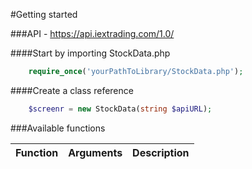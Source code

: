 #Getting started

###API - https://api.iextrading.com/1.0/

####Start by importing StockData.php

```PHP
    require_once('yourPathToLibrary/StockData.php');
```


####Create a class reference

```PHP
    $screenr = new StockData(string $apiURL);
```

###Available functions

Function | Arguments | Description 
-------- | --------- | -----------